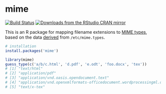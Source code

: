 # mime

[![Build Status](https://travis-ci.org/yihui/mime.svg)](https://travis-ci.org/yihui/mime)
[![Downloads from the RStudio CRAN mirror](https://cranlogs.r-pkg.org/badges/mime)](https://cran.r-project.org/package=mime)

This is an R package for mapping filename extensions to [MIME
types](http://en.wikipedia.org/wiki/Internet_media_type), based on the data
[derived](R/mime.R) from `/etc/mime.types`.

```r
# installation
install.packages('mime')

library(mime)
guess_type(c('a/b/c.html', 'd.pdf', 'e.odt', 'foo.docx', 'tex'))
# [1] "text/html"                                                              
# [2] "application/pdf"                                                        
# [3] "application/vnd.oasis.opendocument.text"                                
# [4] "application/vnd.openxmlformats-officedocument.wordprocessingml.document"
# [5] "text/x-tex"
```
